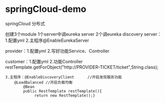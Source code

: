 # springCloud-demo
springCloud 分布式


创建3个module  1个server中调eureka server  2个调eureka discovery
server： 	1.配置yml 
	2.主程序@EnableEurekaServer

provider：1.配置yml
	2.写好功能Service、Controller

customer：1.配置yml
	2.功能Controller
		restTemplate.getForObject("http://PROVIDER-TICKET/ticket",String.class);

	3.主程序：@EnableDiscoveryClient      //开启发现服务功能
		@LoadBalanced //开启负载均衡
    		@Bean
    		public RestTemplate restTemplate(){
       			 return new RestTemplate();}
